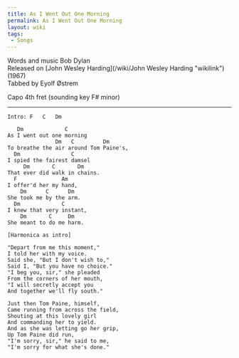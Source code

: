 ```yaml
---
title: As I Went Out One Morning
permalink: As I Went Out One Morning
layout: wiki
tags:
 - Songs
---
```


Words and music Bob Dylan  
Released on [John Wesley Harding](/wiki/John Wesley Harding "wikilink")
(1967)  
Tabbed by Eyolf Østrem

Capo 4th fret (sounding key F\# minor)

* * * * *

    Intro: F   C   Dm

       Dm             C
    As I went out one morning
                   Dm   C         Dm
    To breathe the air around Tom Paine's,
      Dm                C
    I spied the fairest damsel
         Dm       C       Dm
    That ever did walk in chains.
      F              Am
    I offer'd her my hand,
        Dm      C      Dm
    She took me by the arm.
      Dm             C
    I knew that very instant,
        Dm       C     Dm
    She meant to do me harm.

    [Harmonica as intro]

    "Depart from me this moment,"
    I told her with my voice.
    Said she, "But I don't wish to,"
    Said I, "But you have no choice."
    "I beg you, sir," she pleaded
    From the corners of her mouth,
    "I will secretly accept you
    And together we'll fly south."

    Just then Tom Paine, himself,
    Came running from across the field,
    Shouting at this lovely girl
    And commanding her to yield.
    And as she was letting go her grip,
    Up Tom Paine did run,
    "I'm sorry, sir," he said to me,
    "I'm sorry for what she's done."
